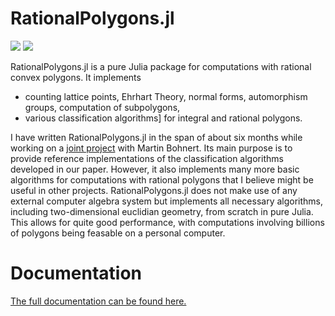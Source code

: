 # RationalPolygons.jl

[![](https://img.shields.io/badge/docs-stable-blue.svg)](https://justus-springer.github.io/CStarSurfaces.jl/stable)
[![](https://img.shields.io/badge/docs-dev-blue.svg)](https://justus-springer.github.io/CStarSurfaces.jl/dev)

RationalPolygons.jl is a pure Julia package for computations with rational convex polygons. It implements

- counting lattice points, Ehrhart Theory, normal forms, automorphism groups,
  computation of subpolygons,
- various classification algorithms] for integral and rational polygons.

I have written RationalPolygons.jl in the span of about six months while
working on a [joint
project](https://justus-springer.github.io/RationalPolygons.jl/dev/#BS24) with
Martin Bohnert. Its main purpose is to provide reference implementations of the
classification algorithms developed in our paper. However, it also implements
many more basic algorithms for computations with rational polygons that I
believe might be useful in other projects. RationalPolygons.jl does not make
use of any external computer algebra system but implements all necessary
algorithms, including two-dimensional euclidian geometry, from scratch in pure
Julia. This allows for quite good performance, with computations involving
billions of polygons being feasable on a personal computer.

# Documentation

[The full documentation can be found here.](https://justus-springer.github.io/CStarSurfaces.jl/dev)
